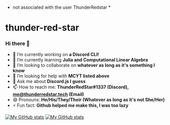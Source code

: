 * not associated with the user ThunderRedstar *

# thunder-red-star

### Hi there 👋

- 🔭 I’m currently working on **a Discord CLI!**
- 🌱 I’m currently learning **Julia and Computational Linear Algebra**
- 👯 I’m looking to collaborate on **whatever as long as it's something I know**
- 🤔 I’m looking for help with **MCYT listed above**
- 💬 Ask me about **Discord.js I guess**
- 📫 How to reach me: **ThunderRedStar#1337 (Discord), me@thunderredstar.tech (Email)**
- 😄 Pronouns: **He/His/They/Their (Whatever as long as it's not She/Her)**
- ⚡ Fun fact: **Github helped me make this, I was too lazy**

[![My GitHub stats](https://github-readme-stats.vercel.app/api?username=thunder-red-star&bg_color=45,ffb0b0,ffffb0&title_color=662222&border_radius=20&show_icons=true&icon_color=ff4444)](https://github.com/thunder-red-star)
[![My GitHub stats](https://github-readme-stats.vercel.app/api/top-langs/?username=thunder-red-star&bg_color=45,ffb0b0,ffffb0&title_color=662222&border_radius=20&layout=compact)](https://github.com/thunder-red-star)
